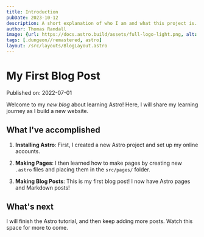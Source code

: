 ```yaml
---
title: Introduction
pubDate: 2023-10-12
description: A short explanation of who I am and what this project is.
author: Thomas Randall
image: {url: https://docs.astro.build/assets/full-logo-light.png, alt: The full Astro logo.}
tags: [.dungeon//remastered, astro]
layout: /src/layouts/BlogLayout.astro
---
```


# My First Blog Post

Published on: 2022-07-01

Welcome to my _new blog_ about learning Astro! Here, I will share my learning journey as I build a new website.

## What I've accomplished

1.  **Installing Astro**: First, I created a new Astro project and set up my online accounts.

2.  **Making Pages**: I then learned how to make pages by creating new `.astro` files and placing them in the `src/pages/` folder.

3.  **Making Blog Posts**: This is my first blog post! I now have Astro pages and Markdown posts!

## What's next

I will finish the Astro tutorial, and then keep adding more posts. Watch this space for more to come.

